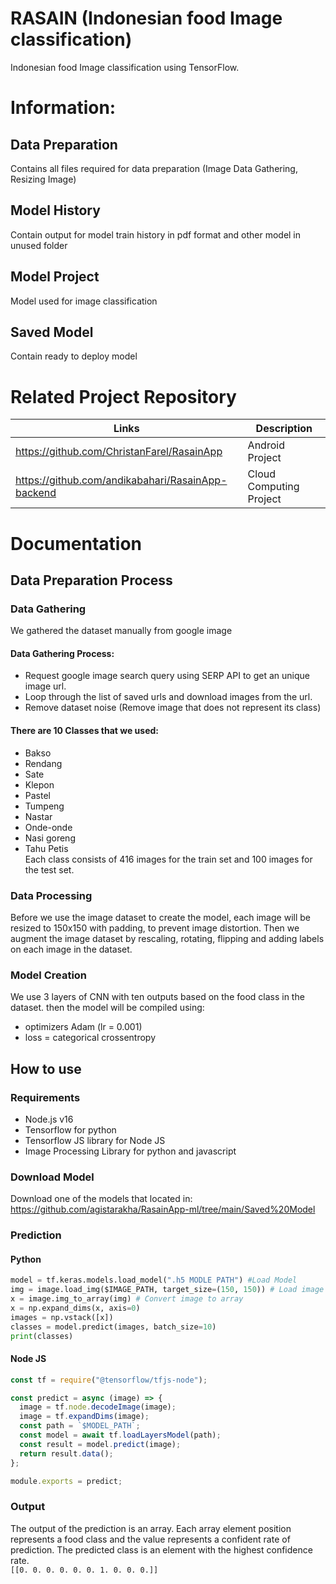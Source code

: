 # RASAIN (Indonesian food Image classification)
Indonesian food Image classification using TensorFlow.

# Information:
## Data Preparation
Contains all files required for data preparation (Image Data Gathering, Resizing Image)
## Model History
Contain output for model train history in pdf format and other model in unused folder
## Model Project
Model used for image classification
## Saved Model
Contain ready to deploy model

# Related Project Repository
|Links|Description|
|-----|-----------|
|https://github.com/ChristanFarel/RasainApp|Android Project|
|https://github.com/andikabahari/RasainApp-backend|Cloud Computing Project|

# Documentation
## Data Preparation Process
### Data Gathering
We gathered the dataset manually from google image  
#### Data Gathering Process:  
- Request google image search query using SERP API to get an unique image url.
- Loop through the list of saved urls and download images from the url.
- Remove dataset noise (Remove image that does not represent its class)  
#### There are 10 Classes that we used:  
- Bakso
- Rendang
- Sate
- Klepon
- Pastel
- Tumpeng
- Nastar
- Onde-onde
- Nasi goreng
- Tahu Petis  
Each class consists of 416 images for the train set and 100 images for the test set.  
### Data Processing
Before we use the image dataset to create the model, each image will be resized to 150x150 with padding, to prevent image distortion. Then we augment the image dataset by rescaling, rotating, flipping and adding labels on each image in the dataset.  
### Model Creation
We use 3 layers of CNN with ten outputs based on the food class in the dataset. then the model will be compiled using:  
- optimizers Adam (lr = 0.001)
- loss = categorical crossentropy
## How to use
### Requirements
- Node.js v16
- Tensorflow for python
- Tensorflow JS library for Node JS
- Image Processing Library for python and javascript  
### Download Model
Download one of the models that located in: https://github.com/agistarakha/RasainApp-ml/tree/main/Saved%20Model
### Prediction
#### Python
```python
model = tf.keras.models.load_model(".h5 MODLE PATH") #Load Model
img = image.load_img($IMAGE_PATH, target_size=(150, 150)) # Load image and resize the image
x = image.img_to_array(img) # Convert image to array
x = np.expand_dims(x, axis=0)
images = np.vstack([x])
classes = model.predict(images, batch_size=10)
print(classes)
  ```
#### Node JS
```javascript
const tf = require("@tensorflow/tfjs-node");

const predict = async (image) => {
  image = tf.node.decodeImage(image);
  image = tf.expandDims(image);
  const path = `$MODEL_PATH`;
  const model = await tf.loadLayersModel(path);
  const result = model.predict(image);
  return result.data();
};

module.exports = predict;
```
### Output
The output of the prediction is an array. Each array element position represents a food class and the value represents a confident rate of prediction. The predicted class is an element with the highest confidence rate.  
``` [[0. 0. 0. 0. 0. 0. 1. 0. 0. 0.]] ```
